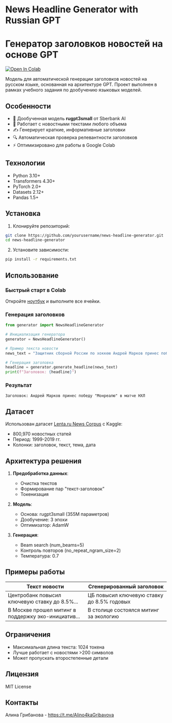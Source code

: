 
# News Headline Generator with Russian GPT
# Генератор заголовков новостей на основе GPT


[![Open In Colab](https://colab.research.google.com/assets/colab-badge.svg)](https://colab.research.google.com/drive/1RQkf73RxAjsxBHaLeQUqWb0tgfLZ6myO?usp=sharing)

Модель для автоматической генерации заголовков новостей на русском языке, основанная на архитектуре GPT. Проект выполнен в рамках учебного задания по дообучению языковых моделей.

## Особенности

- 🚀 Дообученная модель **rugpt3small** от Sberbank AI
- 📰 Работает с новостными текстами любого объема
- ✍️ Генерирует краткие, информативные заголовки
- 🔍 Автоматическая проверка релевантности заголовков
- ⚡ Оптимизировано для работы в Google Colab

## Технологии

- Python 3.10+
- Transformers 4.30+
- PyTorch 2.0+
- Datasets 2.12+
- Pandas 1.5+

## Установка

1. Клонируйте репозиторий:
```bash
git clone https://github.com/yourusername/news-headline-generator.git
cd news-headline-generator
```

2. Установите зависимости:
```bash
pip install -r requirements.txt
```

## Использование

### Быстрый старт в Colab
Откройте [ноутбук]([https://colab.research.google.com/github/yourusername/reponame/blob/main/news_headline_generator.ipynb](https://colab.research.google.com/drive/1RQkf73RxAjsxBHaLeQUqWb0tgfLZ6myO?usp=sharing)) и выполните все ячейки.

### Генерация заголовков
```python
from generator import NewsHeadlineGenerator

# Инициализация генератора
generator = NewsHeadlineGenerator()

# Пример текста новости
news_text = "Защитник сборной России по хоккею Андрей Марков принес победу..."

# Генерация заголовка
headline = generator.generate_headline(news_text)
print(f"Заголовок: {headline}")
```

### Результат
```
Заголовок: Андрей Марков принес победу "Монреалю" в матче НХЛ
```

## Датасет
Использован датасет [Lenta.ru News Corpus](https://www.kaggle.com/datasets/yutkin/corpus-of-russian-news-articles-from-lenta) с Kaggle:
- 800,970 новостных статей
- Период: 1999-2019 гг.
- Колонки: заголовок, текст, тема, дата

## Архитектура решения
1. **Предобработка данных**:
   - Очистка текстов
   - Формирование пар "текст-заголовок"
   - Токенизация

2. **Модель**:
   - Основа: rugpt3small (355M параметров)
   - Дообучение: 3 эпохи
   - Оптимизатор: AdamW

3. **Генерация**:
   - Beam search (num_beams=5)
   - Контроль повторов (no_repeat_ngram_size=2)
   - Температура: 0.7

## Примеры работы
| Текст новости | Сгенерированный заголовок |
|---------------|--------------------------|
| Центробанк повысил ключевую ставку до 8.5%... | ЦБ повысил ключевую ставку до 8.5% годовых |
| В Москве прошел митинг в поддержку эко-инициатив... | В столице состоялся митинг за экологию |

## Ограничения
- Максимальная длина текста: 1024 токена
- Лучше работает с новостями >200 символов
- Может пропускать второстепенные детали

## Лицензия
MIT License

## Контакты
Алина Грибанова - https://t.me/Alino4kaGribavova
```
 
